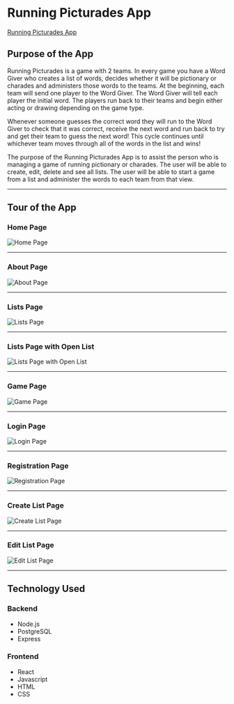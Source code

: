 # Running Picturades App
[Running Picturades App](https://running-picturades-app.vercel.app/)

## Purpose of the App

Running Picturades is a game with 2 teams. In every game you have a Word Giver who creates a list of words, decides whether it will be pictionary or charades and administers those words to the teams. At the beginning, each team will send one player to the Word Giver. The Word Giver will tell each player the initial word. The players run back to their teams and begin either acting or drawing depending on the game type.

Whenever someone guesses the correct word they will run to the Word Giver to check that it was correct, receive the next word and run back to try and get their team to guess the next word! This cycle continues until whichever team moves through all of the words in the list and wins!

The purpose of the Running Picturades App is to assist the person who is managing a game of running pictionary or charades. The user will be able to create, edit, delete and see all lists. The user will be able to start a game from a list and administer the words to each team from that view.

***

## Tour of the App

### Home Page
![Home Page](images/README/HomePage.png)

*** 

### About Page
![About Page](images/README/AboutPage.png)

***

### Lists Page
![Lists Page](images/README/ListsPage.png)

***

### Lists Page with Open List
![Lists Page with Open List](images/README/OpenListsPage.png)

***

### Game Page
![Game Page](images/README/GamePage.png)

***

### Login Page
![Login Page](images/README/LoginPage.png)

***

### Registration Page
![Registration Page](images/README/RegistrationPage.png)

***

### Create List Page
![Create List Page](images/README/CreateListPage.png)

***

### Edit List Page
![Edit List Page](images/README/EditPage.png)

***

## Technology Used

### Backend
* Node.js
* PostgreSQL
* Express

### Frontend
* React
* Javascript
* HTML
* CSS